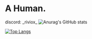 # A Human.
discord: \_riviox_
![Anurag's GitHub stats](https://github-readme-stats.vercel.app/api?username=riviox&show_icons=true&theme=dracula) 

[![Top Langs](https://github-readme-stats.vercel.app/api/top-langs/?username=riviox&show_icons=true&theme=dracula)](https://github.com/anuraghazra/github-readme-stats)
